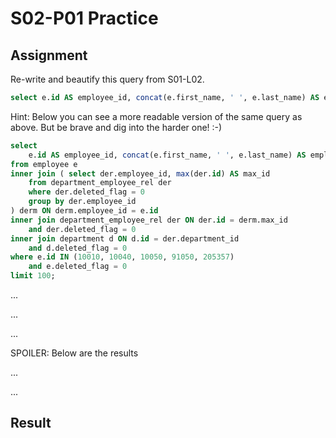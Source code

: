 # S02-P01 Practice

## Assignment

Re-write and beautify this query from S01-L02.


```sql
select e.id AS employee_id, concat(e.first_name, ' ', e.last_name) AS employee_full_name, d.id AS department_id, d.name AS last_department_name from employee e inner join ( select der.employee_id, max(der.id) AS max_id from department_employee_rel der where der.deleted_flag = 0 group by der.employee_id ) derm ON derm.employee_id = e.id inner join department_employee_rel der ON der.id = derm.max_id and der.deleted_flag = 0 inner join department d ON d.id = der.department_id and d.deleted_flag = 0 where e.id IN (10010, 10040, 10050, 91050, 205357) and e.deleted_flag = 0 limit 100;
```

Hint: Below you can see a more readable version of the same query as above. But be brave and dig into the harder one! :-)

```sql
select
	e.id AS employee_id, concat(e.first_name, ' ', e.last_name) AS employee_full_name, d.id AS department_id, d.name AS last_department_name
from employee e
inner join ( select der.employee_id, max(der.id) AS max_id
	from department_employee_rel der
	where der.deleted_flag = 0
	group by der.employee_id
) derm ON derm.employee_id = e.id
inner join department_employee_rel der ON der.id = derm.max_id
	and der.deleted_flag = 0
inner join department d ON d.id = der.department_id
	and d.deleted_flag = 0
where e.id IN (10010, 10040, 10050, 91050, 205357)
	and e.deleted_flag = 0
limit 100;

```

...

...

...

SPOILER: Below are the results

...

...

## Result
